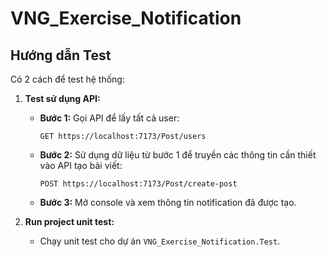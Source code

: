 # VNG_Exercise_Notification
## Hướng dẫn Test

Có 2 cách để test hệ thống:

1. **Test sử dụng API:**

   - **Bước 1:** Gọi API để lấy tất cả user:
     ```http
     GET https://localhost:7173/Post/users
     ```
   - **Bước 2:** Sử dụng dữ liệu từ bước 1 để truyền các thông tin cần thiết vào API tạo bài viết:
     ```http
     POST https://localhost:7173/Post/create-post
     ```
   - **Bước 3:** Mở console và xem thông tin notification đã được tạo.

2. **Run project unit test:**

   - Chạy unit test cho dự án `VNG_Exercise_Notification.Test`.

